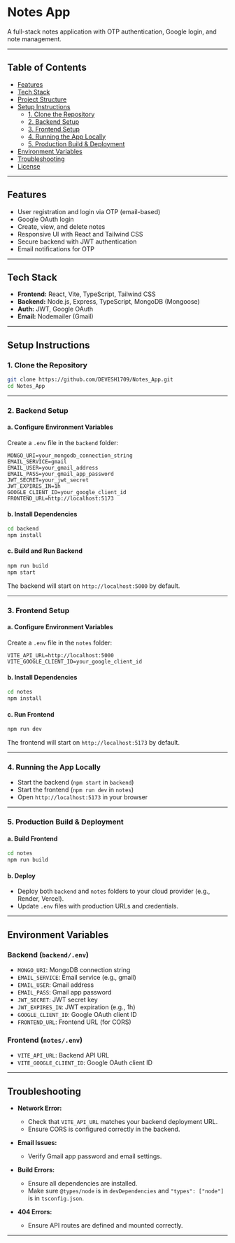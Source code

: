 # Notes App

A full-stack notes application with OTP authentication, Google login, and note management.

---

## Table of Contents

- [Features](#features)
- [Tech Stack](#tech-stack)
- [Project Structure](#project-structure)
- [Setup Instructions](#setup-instructions)
  - [1. Clone the Repository](#1-clone-the-repository)
  - [2. Backend Setup](#2-backend-setup)
  - [3. Frontend Setup](#3-frontend-setup)
  - [4. Running the App Locally](#4-running-the-app-locally)
  - [5. Production Build & Deployment](#5-production-build--deployment)
- [Environment Variables](#environment-variables)
- [Troubleshooting](#troubleshooting)
- [License](#license)

---

## Features

- User registration and login via OTP (email-based)
- Google OAuth login
- Create, view, and delete notes
- Responsive UI with React and Tailwind CSS
- Secure backend with JWT authentication
- Email notifications for OTP

---

## Tech Stack

- **Frontend:** React, Vite, TypeScript, Tailwind CSS
- **Backend:** Node.js, Express, TypeScript, MongoDB (Mongoose)
- **Auth:** JWT, Google OAuth
- **Email:** Nodemailer (Gmail)

---

## Setup Instructions

### 1. Clone the Repository

```bash
git clone https://github.com/DEVESH1709/Notes_App.git
cd Notes_App
```

---

### 2. Backend Setup

#### a. Configure Environment Variables

Create a `.env` file in the `backend` folder:

```
MONGO_URI=your_mongodb_connection_string
EMAIL_SERVICE=gmail
EMAIL_USER=your_gmail_address
EMAIL_PASS=your_gmail_app_password
JWT_SECRET=your_jwt_secret
JWT_EXPIRES_IN=1h
GOOGLE_CLIENT_ID=your_google_client_id
FRONTEND_URL=http://localhost:5173
```

#### b. Install Dependencies

```bash
cd backend
npm install
```

#### c. Build and Run Backend

```bash
npm run build
npm start
```

The backend will start on `http://localhost:5000` by default.

---

### 3. Frontend Setup

#### a. Configure Environment Variables

Create a `.env` file in the `notes` folder:

```
VITE_API_URL=http://localhost:5000
VITE_GOOGLE_CLIENT_ID=your_google_client_id
```

#### b. Install Dependencies

```bash
cd notes
npm install
```

#### c. Run Frontend

```bash
npm run dev
```

The frontend will start on `http://localhost:5173` by default.

---

### 4. Running the App Locally

- Start the backend (`npm start` in `backend`)
- Start the frontend (`npm run dev` in `notes`)
- Open `http://localhost:5173` in your browser

---

### 5. Production Build & Deployment

#### a. Build Frontend

```bash
cd notes
npm run build
```

#### b. Deploy

- Deploy both `backend` and `notes` folders to your cloud provider (e.g., Render, Vercel).
- Update `.env` files with production URLs and credentials.

---

## Environment Variables

### Backend (`backend/.env`)

- `MONGO_URI`: MongoDB connection string
- `EMAIL_SERVICE`: Email service (e.g., gmail)
- `EMAIL_USER`: Gmail address
- `EMAIL_PASS`: Gmail app password
- `JWT_SECRET`: JWT secret key
- `JWT_EXPIRES_IN`: JWT expiration (e.g., 1h)
- `GOOGLE_CLIENT_ID`: Google OAuth client ID
- `FRONTEND_URL`: Frontend URL (for CORS)

### Frontend (`notes/.env`)

- `VITE_API_URL`: Backend API URL
- `VITE_GOOGLE_CLIENT_ID`: Google OAuth client ID

---

## Troubleshooting

- **Network Error:**  
  - Check that `VITE_API_URL` matches your backend deployment URL.
  - Ensure CORS is configured correctly in the backend.

- **Email Issues:**  
  - Verify Gmail app password and email settings.

- **Build Errors:**  
  - Ensure all dependencies are installed.
  - Make sure `@types/node` is in `devDependencies` and `"types": ["node"]` is in `tsconfig.json`.

- **404 Errors:**  
  - Ensure API routes are defined and mounted correctly.

---

